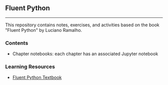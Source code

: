 <h2>Fluent Python</h2>

---

This repository contains notes, exercises, and activities based on the book "Fluent Python" by Luciano Ramalho.

<h3>Contents</h3>

* Chapter notebooks: each chapter has an associated Jupyter notebook

<h3>Learning Resources</h3>

* [Fluent Python Textbook](https://www.amazon.com/Fluent-Python-Concise-Effective-Programming/dp/1491946008)

